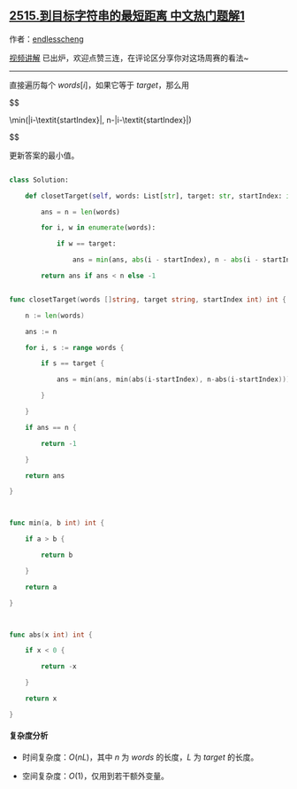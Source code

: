 ## [2515.到目标字符串的最短距离 中文热门题解1](https://leetcode.cn/problems/shortest-distance-to-target-string-in-a-circular-array/solutions/100000/yi-ci-bian-li-by-endlesscheng-65m5)

作者：[endlesscheng](https://leetcode.cn/u/endlesscheng)

[视频讲解](https://www.bilibili.com/video/BV1FV4y1F7v7/) 已出炉，欢迎点赞三连，在评论区分享你对这场周赛的看法~

---

直接遍历每个 $\textit{words}[i]$，如果它等于 $\textit{target}$，那么用 

$$
\min(|i-\textit{startIndex}|, n-|i-\textit{startIndex}|)
$$

更新答案的最小值。

```py [sol1-Python3]
class Solution:
    def closetTarget(self, words: List[str], target: str, startIndex: int) -> int:
        ans = n = len(words)
        for i, w in enumerate(words):
            if w == target:
                ans = min(ans, abs(i - startIndex), n - abs(i - startIndex))
        return ans if ans < n else -1
```

```go [sol1-Go]
func closetTarget(words []string, target string, startIndex int) int {
	n := len(words)
	ans := n
	for i, s := range words {
		if s == target {
			ans = min(ans, min(abs(i-startIndex), n-abs(i-startIndex)))
		}
	}
	if ans == n {
		return -1
	}
	return ans
}

func min(a, b int) int {
	if a > b {
		return b
	}
	return a
}

func abs(x int) int {
	if x < 0 {
		return -x
	}
	return x
}
```

#### 复杂度分析

- 时间复杂度：$O(nL)$，其中 $n$ 为 $\textit{words}$ 的长度，$L$ 为 $\textit{target}$ 的长度。
- 空间复杂度：$O(1)$，仅用到若干额外变量。
